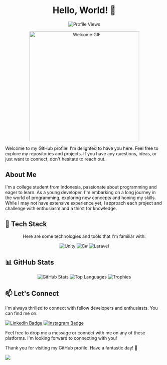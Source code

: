 <div align="center">
  <h1>Hello, World! 👋</h1>
</div>

<p align="center">
  <img src="https://komarev.com/ghpvc/?username=raxelf" alt="Profile Views">
</p>

<p align="center">
  <img src="https://i.postimg.cc/hjKbtnW1/guitar-guitar-solo.gif" height="350px" alt="Welcome GIF"/>
</p>

Welcome to my GitHub profile! I'm delighted to have you here. Feel free to explore my repositories and projects. If you have any questions, ideas, or just want to connect, don't hesitate to reach out.

## About Me

I'm a college student from Indonesia, passionate about programming and eager to learn. As a young developer, I'm embarking on a long journey in the world of programming, exploring new concepts and honing my skills. While I may not have extensive experience yet, I approach each project and challenge with enthusiasm and a thirst for knowledge.

## 🌱 Tech Stack

<div align="center">
  <p>Here are some technologies and tools that I'm familiar with:</p>
</div>

<div align="center">
  
![Unity](https://img.shields.io/badge/Unity-✨-brightgreen)
![C#](https://img.shields.io/badge/C%23-✨-blue)
![Laravel](https://img.shields.io/badge/Laravel-✨-blueviolet)
</div>

## 📊 GitHub Stats

<div align="center">
  <img src="https://github-readme-stats.vercel.app/api?username=raxelf&show_icons=true&theme=dark" alt="GitHub Stats">
  <img src="https://github-readme-stats.vercel.app/api/top-langs/?username=raxelf&layout=compact&theme=dark" alt="Top Languages">
  <img src="https://github-profile-trophy.vercel.app/?username=raxelf&theme=dark" alt="Trophies">
</div>

## 📫 Let's Connect

I'm always thrilled to connect with fellow developers and enthusiasts. You can find me on:

[![LinkedIn Badge](https://img.shields.io/badge/LinkedIn-Connect-blue?style=flat-square&logo=linkedin)](https://www.linkedin.com/in/raxelf)
[![Instagram Badge](https://img.shields.io/badge/Instagram-Follow-purple?style=flat-square&logo=instagram)](https://www.instagram.com/raxelf_)

Feel free to drop me a message or connect with me on any of these platforms. I'm looking forward to connecting with you!

Thank you for visiting my GitHub profile. Have a fantastic day! 🌟

<img src="https://i.postimg.cc/9XKJHrFG/m200-anime.gif" />
